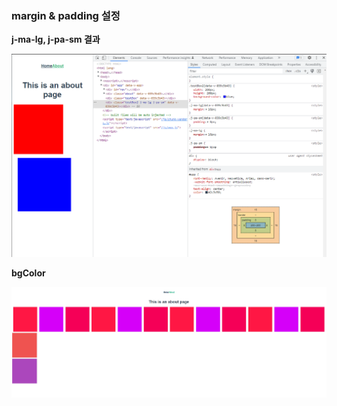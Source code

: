 ### margin & padding 설정

**j-ma-lg,  j-pa-sm 결과**

![margin&padding](./readme_images/margin&padding.png)



**bgColor**

![bgColor](./readme_images/bgColor.png)